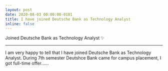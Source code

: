 ```yaml
---
layout: post
date: 2020-08-03 00:00:00-0101
title: I have joined Deutsche Bank as Technology Analyst
inline: false
---
```

Joined Deutsche Bank as Technology Analyst :sparkles: 

***

I am very happy to tell that I have joined Deutsche Bank as Technology Analyst. During 7th semester Deutshce Bank came for campus placement, I got full-time offer......


